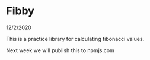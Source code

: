 # Fibby 

12/2/2020

This is a practice library for calculating 
fibonacci values.

Next week we will publish this to npmjs.com



